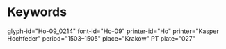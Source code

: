 # Keywords
glyph-id="Ho-09_0214"
font-id="Ho-09"
printer-id="Ho"
printer="Kasper Hochfeder"
period="1503–1505"
place="Kraków"
PT plate="027"
